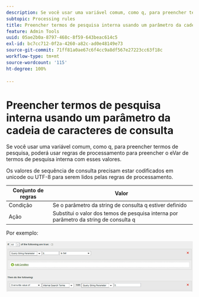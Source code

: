 ```yaml
---
description: Se você usar uma variável comum, como q, para preencher termos de pesquisa, poderá usar regras de processamento para preencher o eVar de termos de pesquisa interna com esses valores.
subtopic: Processing rules
title: Preencher termos de pesquisa interna usando um parâmetro da cadeia de caracteres de consulta
feature: Admin Tools
uuid: 05ae2b0a-8797-468c-8f59-643beac614c5
exl-id: bc7cc712-0f2a-4260-a82c-ad0e48149e73
source-git-commit: 71ff81a0ae67c6f4cc9a8df567e27223cc63f18c
workflow-type: tm+mt
source-wordcount: '115'
ht-degree: 100%

---
```


# Preencher termos de pesquisa interna usando um parâmetro da cadeia de caracteres de consulta

Se você usar uma variável comum, como q, para preencher termos de pesquisa, poderá usar regras de processamento para preencher o eVar de termos de pesquisa interna com esses valores.

Os valores de sequência de consulta precisam estar codificados em unicode ou UTF-8 para serem lidos pelas regras de processamento.

| Conjunto de regras | Valor |
|---|---|
| Condição | Se o parâmetro da string de consulta q estiver definido |
| Ação | Substitui o valor dos temos de pesquisa interna por parâmetro da string de consulta q |

Por exemplo:

![](assets/populate-internal-search-terms.png)
